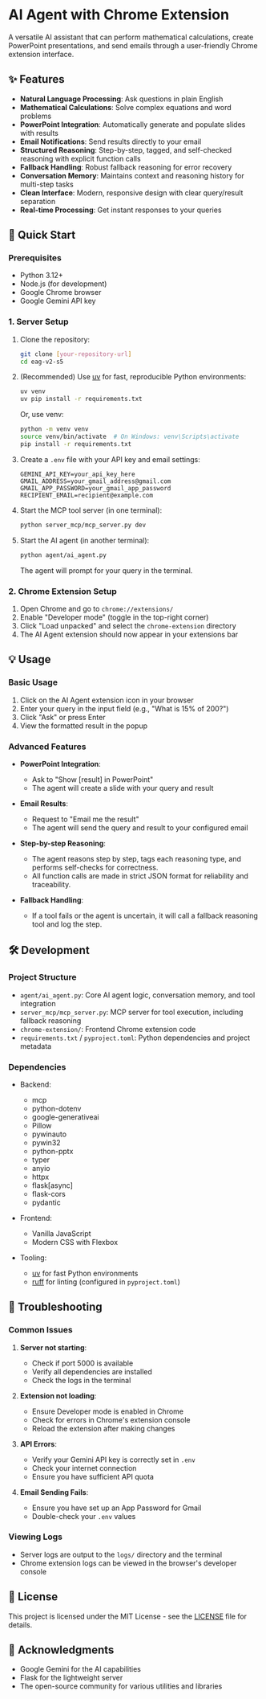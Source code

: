 # AI Agent with Chrome Extension

A versatile AI assistant that can perform mathematical calculations, create PowerPoint presentations, and send emails through a user-friendly Chrome extension interface.

## ✨ Features

- **Natural Language Processing**: Ask questions in plain English
- **Mathematical Calculations**: Solve complex equations and word problems
- **PowerPoint Integration**: Automatically generate and populate slides with results
- **Email Notifications**: Send results directly to your email
- **Structured Reasoning**: Step-by-step, tagged, and self-checked reasoning with explicit function calls
- **Fallback Handling**: Robust fallback reasoning for error recovery
- **Conversation Memory**: Maintains context and reasoning history for multi-step tasks
- **Clean Interface**: Modern, responsive design with clear query/result separation
- **Real-time Processing**: Get instant responses to your queries

## 🚀 Quick Start

### Prerequisites
- Python 3.12+
- Node.js (for development)
- Google Chrome browser
- Google Gemini API key

### 1. Server Setup

1. Clone the repository:
   ```bash
   git clone [your-repository-url]
   cd eag-v2-s5
   ```

2. (Recommended) Use [uv](https://github.com/astral-sh/uv) for fast, reproducible Python environments:
   ```bash
   uv venv
   uv pip install -r requirements.txt
   ```

   Or, use venv:
   ```bash
   python -m venv venv
   source venv/bin/activate  # On Windows: venv\Scripts\activate
   pip install -r requirements.txt
   ```

3. Create a `.env` file with your API key and email settings:
   ```
   GEMINI_API_KEY=your_api_key_here
   GMAIL_ADDRESS=your_gmail_address@gmail.com
   GMAIL_APP_PASSWORD=your_gmail_app_password
   RECIPIENT_EMAIL=recipient@example.com
   ```

4. Start the MCP tool server (in one terminal):
   ```bash
   python server_mcp/mcp_server.py dev
   ```

5. Start the AI agent (in another terminal):
   ```bash
   python agent/ai_agent.py
   ```

   The agent will prompt for your query in the terminal.

### 2. Chrome Extension Setup

1. Open Chrome and go to `chrome://extensions/`
2. Enable "Developer mode" (toggle in the top-right corner)
3. Click "Load unpacked" and select the `chrome-extension` directory
4. The AI Agent extension should now appear in your extensions bar

## 💡 Usage

### Basic Usage
1. Click on the AI Agent extension icon in your browser
2. Enter your query in the input field (e.g., "What is 15% of 200?")
3. Click "Ask" or press Enter
4. View the formatted result in the popup

### Advanced Features
- **PowerPoint Integration**: 
  - Ask to "Show [result] in PowerPoint"
  - The agent will create a slide with your query and result

- **Email Results**:
  - Request to "Email me the result"
  - The agent will send the query and result to your configured email

- **Step-by-step Reasoning**:
  - The agent reasons step by step, tags each reasoning type, and performs self-checks for correctness.
  - All function calls are made in strict JSON format for reliability and traceability.

- **Fallback Handling**:
  - If a tool fails or the agent is uncertain, it will call a fallback reasoning tool and log the step.

## 🛠 Development

### Project Structure
- `agent/ai_agent.py`: Core AI agent logic, conversation memory, and tool integration
- `server_mcp/mcp_server.py`: MCP server for tool execution, including fallback reasoning
- `chrome-extension/`: Frontend Chrome extension code
- `requirements.txt` / `pyproject.toml`: Python dependencies and project metadata

### Dependencies
- Backend:
  - mcp
  - python-dotenv
  - google-generativeai
  - Pillow
  - pywinauto
  - pywin32
  - python-pptx
  - typer
  - anyio
  - httpx
  - flask[async]
  - flask-cors
  - pydantic

- Frontend:
  - Vanilla JavaScript
  - Modern CSS with Flexbox

- Tooling:
  - [uv](https://github.com/astral-sh/uv) for fast Python environments
  - [ruff](https://github.com/astral-sh/ruff) for linting (configured in `pyproject.toml`)

## 🐛 Troubleshooting

### Common Issues
1. **Server not starting**:
   - Check if port 5000 is available
   - Verify all dependencies are installed
   - Check the logs in the terminal

2. **Extension not loading**:
   - Ensure Developer mode is enabled in Chrome
   - Check for errors in Chrome's extension console
   - Reload the extension after making changes

3. **API Errors**:
   - Verify your Gemini API key is correctly set in `.env`
   - Check your internet connection
   - Ensure you have sufficient API quota

4. **Email Sending Fails**:
   - Ensure you have set up an App Password for Gmail
   - Double-check your `.env` values

### Viewing Logs
- Server logs are output to the `logs/` directory and the terminal
- Chrome extension logs can be viewed in the browser's developer console

## 📝 License

This project is licensed under the MIT License - see the [LICENSE](LICENSE) file for details.

## 🙏 Acknowledgments

- Google Gemini for the AI capabilities
- Flask for the lightweight server
- The open-source community for various utilities and libraries
